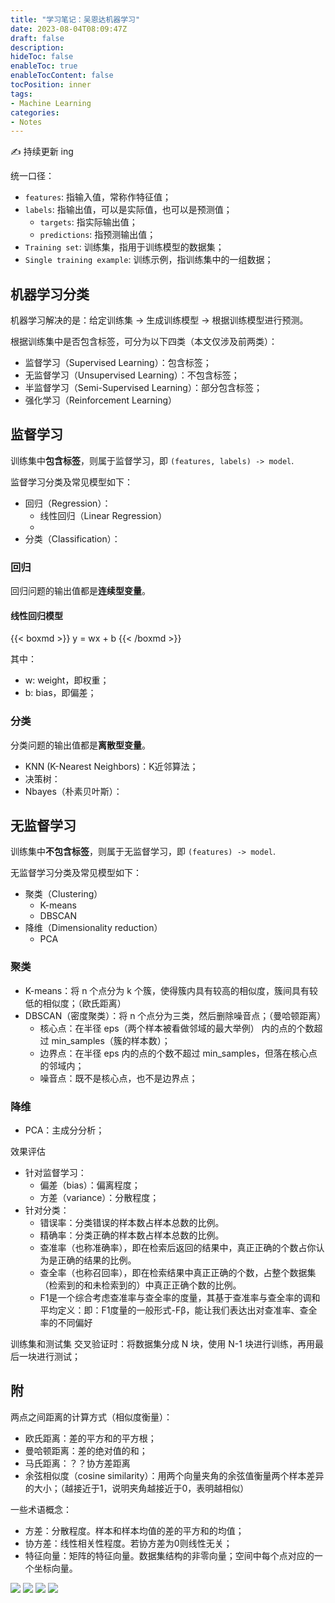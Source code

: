 ```yaml
---
title: "学习笔记：吴恩达机器学习"
date: 2023-08-04T08:09:47Z
draft: false
description: 
hideToc: false
enableToc: true
enableTocContent: false
tocPosition: inner
tags:
- Machine Learning
categories:
- Notes
---
```


✍ 持续更新 ing

统一口径：

- `features`: 指输入值，常称作特征值；
- `labels`: 指输出值，可以是实际值，也可以是预测值；
  - `targets`: 指实际输出值；
  - `predictions`: 指预测输出值；
- `Training set`: 训练集，指用于训练模型的数据集；
- `Single training example`: 训练示例，指训练集中的一组数据；

## 机器学习分类

机器学习解决的是：给定训练集 -> 生成训练模型 -> 根据训练模型进行预测。

根据训练集中是否包含标签，可分为以下四类（本文仅涉及前两类）：

- 监督学习（Supervised Learning）：包含标签；
- 无监督学习（Unsupervised Learning）：不包含标签；
- 半监督学习（Semi-Supervised Learning）：部分包含标签；
- 强化学习（Reinforcement Learning）

## 监督学习

训练集中**包含标签**，则属于监督学习，即 `(features, labels) -> model`.

监督学习分类及常见模型如下：

- 回归（Regression）：
  - 线性回归（Linear Regression）
  - 
- 分类（Classification）：

### 回归

回归问题的输出值都是**连续型变量**。

#### 线性回归模型

{{< boxmd >}}
y = wx + b
{{< /boxmd >}}

其中：
- w: weight，即权重；
- b: bias，即偏差；


### 分类

分类问题的输出值都是**离散型变量**。

- KNN (K-Nearest Neighbors)：K近邻算法；
- 决策树：
- Nbayes（朴素贝叶斯）：

## 无监督学习

训练集中**不包含标签**，则属于无监督学习，即 `(features) -> model`.

无监督学习分类及常见模型如下：

- 聚类（Clustering）
  - K-means
  - DBSCAN
- 降维（Dimensionality reduction）
  - PCA

### 聚类

- K-means：将 n 个点分为 k 个簇，使得簇内具有较高的相似度，簇间具有较低的相似度；（欧氏距离）
- DBSCAN（密度聚类）：将 n 个点分为三类，然后删除噪音点；（曼哈顿距离）
  - 核心点：在半径 eps（两个样本被看做邻域的最大举例） 内的点的个数超过 min_samples（簇的样本数）；
  - 边界点：在半径 eps 内的点的个数不超过 min_samples，但落在核心点的邻域内；
  - 噪音点：既不是核心点，也不是边界点；

### 降维

- PCA：主成分分析；


效果评估
- 针对监督学习：
  - 偏差（bias）：偏离程度；
  - 方差（variance）：分散程度；
- 针对分类：
  - 错误率：分类错误的样本数占样本总数的比例。
  - 精确率：分类正确的样本数占样本总数的比例。
  - 查准率（也称准确率），即在检索后返回的结果中，真正正确的个数占你认为是正确的结果的比例。
  - 查全率（也称召回率），即在检索结果中真正正确的个数，占整个数据集（检索到的和未检索到的）中真正正确个数的比例。
  - F1是一个综合考虑查准率与查全率的度量，其基于查准率与查全率的调和平均定义：即：F1度量的一般形式-Fβ，能让我们表达出对查准率、查全率的不同偏好
  


训练集和测试集
交叉验证时：将数据集分成 N 块，使用 N-1 块进行训练，再用最后一块进行测试；

## 附

两点之间距离的计算方式（相似度衡量）：
- 欧氏距离：差的平方和的平方根；
- 曼哈顿距离：差的绝对值的和；
- 马氏距离：？？协方差距离
- 余弦相似度（cosine similarity）：用两个向量夹角的余弦值衡量两个样本差异的大小；（越接近于1，说明夹角越接近于0，表明越相似）


一些术语概念：
- 方差：分散程度。样本和样本均值的差的平方和的均值；
- 协方差：线性相关性程度。若协方差为0则线性无关；
- 特征向量：矩阵的特征向量。数据集结构的非零向量；空间中每个点对应的一个坐标向量。





<img src='https://www.nvidia.cn/content/dam/en-zz/Solutions/gtcf20/data-analytics/nvidia-ai-data-science-workflow-diagram.svg'>

<img src='https://easyai.tech/wp-content/uploads/2022/08/523c0-2019-08-21-application.png.webp'>

<img src='https://www.tibco.com/sites/tibco/files/media_entity/2021-05/random-forest-diagram.svg'>

<img src='https://miro.medium.com/v2/resize:fit:1204/format:webp/1*iWHiPjPv0yj3RKaw0pJ7hA.png'>